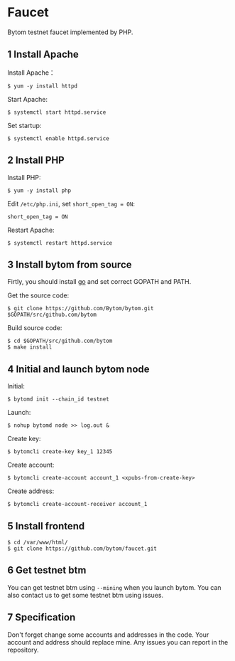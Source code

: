 Faucet
=======

Bytom testnet faucet implemented by PHP.

## 1 Install Apache

Install Apache：

```
$ yum -y install httpd
```

Start Apache:

```
$ systemctl start httpd.service
```

Set startup:

```
$ systemctl enable httpd.service
```

## 2 Install PHP

Install PHP:

```
$ yum -y install php
```

Edit `/etc/php.ini`, set `short_open_tag = ON`:

```
short_open_tag = ON
```

Restart Apache:

```
$ systemctl restart httpd.service
```

## 3 Install bytom from source

Firtly, you should install [go](https://golang.org/doc/install) and set correct GOPATH and PATH.

Get the source code:

```
$ git clone https://github.com/Bytom/bytom.git $GOPATH/src/github.com/bytom
```

Build source code:

```
$ cd $GOPATH/src/github.com/bytom
$ make install
```

## 4 Initial and launch bytom node

Initial:

```
$ bytomd init --chain_id testnet
```

Launch:

```
$ nohup bytomd node >> log.out &
```

Create key:

```
$ bytomcli create-key key_1 12345
```

Create account:

```
$ bytomcli create-account account_1 <xpubs-from-create-key>
```

Create address:

```
$ bytomcli create-account-receiver account_1
```

## 5 Install frontend

```
$ cd /var/www/html/
$ git clone https://github.com/bytom/faucet.git
```

## 6 Get testnet btm

You can get testnet btm using `--mining` when you launch bytom. You can also contact us to get some testnet btm using issues.

## 7 Specification

Don't forget change some accounts and addresses in the code. Your account and address should replace mine. Any issues you can report in the repository.

